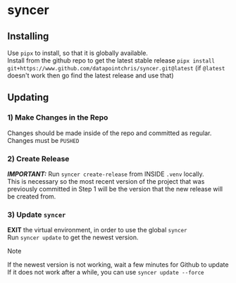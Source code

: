 # syncer

## Installing

Use `pipx` to install, so that it is globally available.  
Install from the github repo to get the latest stable release
`pipx install git+https://www.github.com/datapointchris/syncer.git@latest`
(if `@latest` doesn't work then go find the latest release and use that)

## Updating

### 1) Make Changes in the Repo

Changes should be made inside of the repo and committed as regular.
Changes must be `PUSHED`

### 2) Create Release

***IMPORTANT:*** Run `syncer create-release` from INSIDE `.venv` locally.  
This is necessary so the most recent version of the project that was previously committed in Step 1 will be the version that the new release will be created from.

### 3) Update `syncer`

**EXIT** the virtual environment, in order to use the global `syncer`  
Run `syncer update` to get the newest version.
> [!NOTE]
> If the newest version is not working, wait a few minutes for Github to update
> If it does not work after a while, you can use `syncer update --force`
